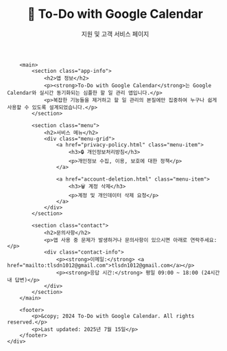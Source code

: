 <html lang="ko">
<head>
    <meta charset="UTF-8">
    <meta name="viewport" content="width=device-width, initial-scale=1.0">
    <title>To-Do with Google Calendar - 지원 페이지</title>
    <link rel="stylesheet" href="style.css">
</head>
<body>
    <div class="container">
        <header>
            <h1>📅 To-Do with Google Calendar</h1>
            <p class="subtitle">지원 및 고객 서비스 페이지</p>
        </header>

        <main>
            <section class="app-info">
                <h2>앱 정보</h2>
                <p><strong>To-Do with Google Calendar</strong>는 Google Calendar와 실시간 동기화되는 심플한 할 일 관리 앱입니다.</p>
                <p>복잡한 기능들을 제거하고 할 일 관리의 본질에만 집중하여 누구나 쉽게 사용할 수 있도록 설계되었습니다.</p>
            </section>

            <section class="menu">
                <h2>서비스 메뉴</h2>
                <div class="menu-grid">
                    <a href="privacy-policy.html" class="menu-item">
                        <h3>🔒 개인정보처리방침</h3>
                        <p>개인정보 수집, 이용, 보호에 대한 정책</p>
                    </a>
                    
                    <a href="account-deletion.html" class="menu-item">
                        <h3>🗑️ 계정 삭제</h3>
                        <p>계정 및 개인데이터 삭제 요청</p>
                    </a>
                </div>
            </section>

            <section class="contact">
                <h2>문의사항</h2>
                <p>앱 사용 중 문제가 발생하거나 문의사항이 있으시면 아래로 연락주세요:</p>
                <div class="contact-info">
                    <p><strong>이메일:</strong> <a href="mailto:tlsdn1012@gmail.com">tlsdn1012@gmail.com</a></p>
                    <p><strong>응답 시간:</strong> 평일 09:00 ~ 18:00 (24시간 내 답변)</p>
                </div>
            </section>
        </main>

        <footer>
            <p>&copy; 2024 To-Do with Google Calendar. All rights reserved.</p>
            <p>Last updated: 2025년 7월 15일</p>
        </footer>
    </div>
</body>
</html>
